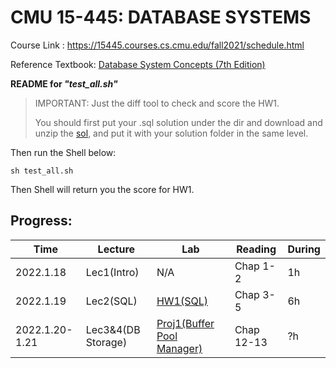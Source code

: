 CMU 15-445: DATABASE SYSTEMS
======== 

Course Link : https://15445.courses.cs.cmu.edu/fall2021/schedule.html

Reference Textbook: <u>Database System Concepts (7th Edition)</u> 



**README for *"test_all.sh"***
> IMPORTANT: Just the diff tool to check and score the HW1.
> 
> You should first put your .sql solution under the dir and download and unzip the [sol](https://15445.courses.cs.cmu.edu/fall2021/files/hw1_sol.zip), and put it with your solution folder in the same level.

Then run the Shell below:

```Shell
sh test_all.sh
```
Then Shell will return you the score for HW1. 


Progress:
------
|    Time    | Lecture              | Lab | Reading | During |
| ---------- | ---                  | --- | ---     | -----  |
| 2022.1.18  |  Lec1(Intro)         | N/A | Chap 1-2  | 1h     |
| 2022.1.19  |  Lec2(SQL)           | [HW1(SQL)](https://15445.courses.cs.cmu.edu/fall2021/homework1/)|Chap 3-5 | 6h     |
| 2022.1.20-1.21  |  Lec3&4(DB Storage)  | [Proj1(Buffer Pool Manager)](https://15445.courses.cs.cmu.edu/fall2021/project1/) | Chap 12-13| ?h|

